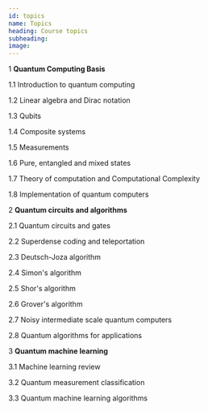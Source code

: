 ```yaml
---
id: topics
name: Topics
heading: Course topics
subheading: 
image: 
---
```


1 **Quantum Computing Basis**

1.1 Introduction to quantum computing					

1.2 Linear algebra and Dirac notation

1.3 Qubits

1.4 Composite systems	

1.5 Measurements 

1.6 Pure, entangled and mixed states

1.7 Theory of computation and Computational Complexity

1.8 Implementation of quantum computers	

2 **Quantum circuits and algorithms**
					
2.1 Quantum circuits and gates

2.2 Superdense coding and teleportation

2.3 Deutsch-Joza algorithm

2.4 Simon's algorithm

2.5 Shor's algorithm

2.6 Grover's algorithm

2.7 Noisy intermediate scale quantum computers

2.8 Quantum algorithms for applications
				
3 **Quantum machine learning**

3.1 Machine learning review

3.2 Quantum measurement classification

3.3 Quantum machine learning algorithms

